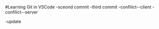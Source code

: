 #Learning Git in VSCode
-sceond commit 
-third commit
-confilict--client
-confilict--server

-update